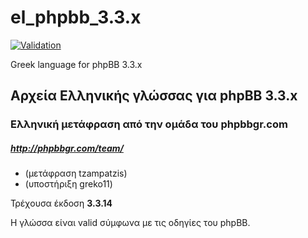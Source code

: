 # el_phpbb_3.3.x

[![Validation](https://github.com/tzampatzis/el_phpbb_3.3.x/actions/workflows/validator.yml/badge.svg)](https://github.com/tzampatzis/el_phpbb_3.3.x/actions/workflows/validator.yml)

Greek language for phpBB 3.3.x

Αρχεία Ελληνικής γλώσσας για phpBB 3.3.x
--------------------------------------

### Ελληνική μετάφραση από την ομάδα του phpbbgr.com
##### http://phpbbgr.com/team/

 * (μετάφραση tzampatzis)
 * (υποστήριξη greko11)

Τρέχουσα έκδοση **3.3.14**

Η γλώσσα είναι valid σύμφωνα με τις οδηγίες του phpBB.
